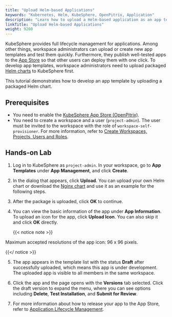 ```yaml
---
title: "Upload Helm-based Applications"
keywords: "Kubernetes, Helm, KubeSphere, OpenPitrix, Application"
description: "Learn how to upload a Helm-based application as an app template to your workspace."
linkTitle: "Upload Helm-based Applications"
weight: 9200
---
```


KubeSphere provides full lifecycle management for applications. Among other things, workspace administrators can upload or create new app templates and test them quickly. Furthermore, they publish well-tested apps to the [App Store](../../application-store/) so that other users can deploy them with one click. To develop app templates, workspace administrators need to upload packaged [Helm charts](https://helm.sh/) to KubeSphere first.

This tutorial demonstrates how to develop an app template by uploading a packaged Helm chart.

## Prerequisites

- You need to enable the [KubeSphere App Store (OpenPitrix)](../../pluggable-components/app-store/).
- You need to create a workspace and a user (`project-admin`). The user must be invited to the workspace with the role of `workspace-self-provisioner`. For more information, refer to [Create Workspaces, Projects, Users and Roles](../../quick-start/create-workspace-and-project/).

## Hands-on Lab

1. Log in to KubeSphere as `project-admin`. In your workspace, go to **App Templates** under **App Management**, and click **Create**. 

2. In the dialog that appears, click **Upload**. You can upload your own Helm chart or download the [Nginx chart](/files/application-templates/nginx-0.1.0.tgz) and use it as an example for the following steps.

3. After the package is uploaded, click **OK** to continue.

4. You can view the basic information of the app under **App Information**. To upload an icon for the app, click **Upload Icon**. You can also skip it and click **OK** directly.
    
    {{< notice note >}}

Maximum accepted resolutions of the app icon: 96 x 96 pixels.

{{</ notice >}}

5. The app appears in the template list with the status **Draft** after successfully uploaded, which means this app is under development. The uploaded app is visible to all members in the same workspace.

6. Click the app and the page opens with the **Versions** tab selected. Click the draft version to expand the menu, where you can see options including **Delete**, **Test Installation**, and **Submit for Review**.

7. For more information about how to release your app to the App Store, refer to [Application Lifecycle Management](../../application-store/app-lifecycle-management/#step-2-upload-and-submit-application).
